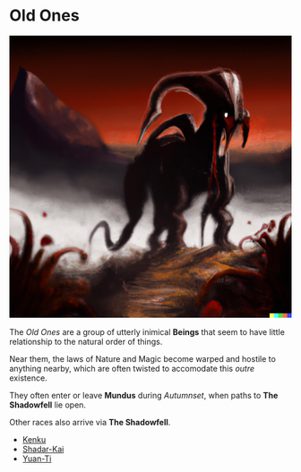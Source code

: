 # Old Ones

![Nyarlathotep](images/nyarlathotep-stalks-lava-plains.png)

The *Old Ones* are a group of utterly inimical **Beings** that seem to have little relationship to the natural order of things.

Near them, the laws of Nature and Magic become warped and hostile to anything nearby, which are often twisted to accomodate this *outre* existence.

They often enter or leave **Mundus** during *Autumnset*, when paths to **The Shadowfell** lie open. 

Other races also arrive via **The Shadowfell**.

- [Kenku]
- [Shadar-Kai]
- [Yuan-Ti]

[Kenku]: https://www.dndbeyond.com/races/1026394-kenku
[Shadar-Kai]: https://www.dndbeyond.com/races/1026401-shadar-kai
[Yuan-Ti]: https://www.dndbeyond.com/races/1026407-yuan-ti
